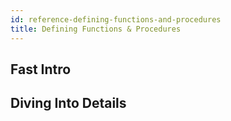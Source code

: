 ```yaml
---
id: reference-defining-functions-and-procedures
title: Defining Functions & Procedures
---
```



## Fast Intro

## Diving Into Details